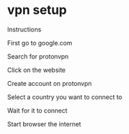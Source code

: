 # vpn setup

<p>
Instructions
</p>
<p>
First go to google.com
</p>
<p>
Search for protonvpn
</p>
<p>
Click on the website
</p>
<p>
Create account on protonvpn
</p>
<p>
Select a country you want to connect to
</p>
<p>
Wait for it to connect
</p>
<p>
Start browser the internet
</p>

